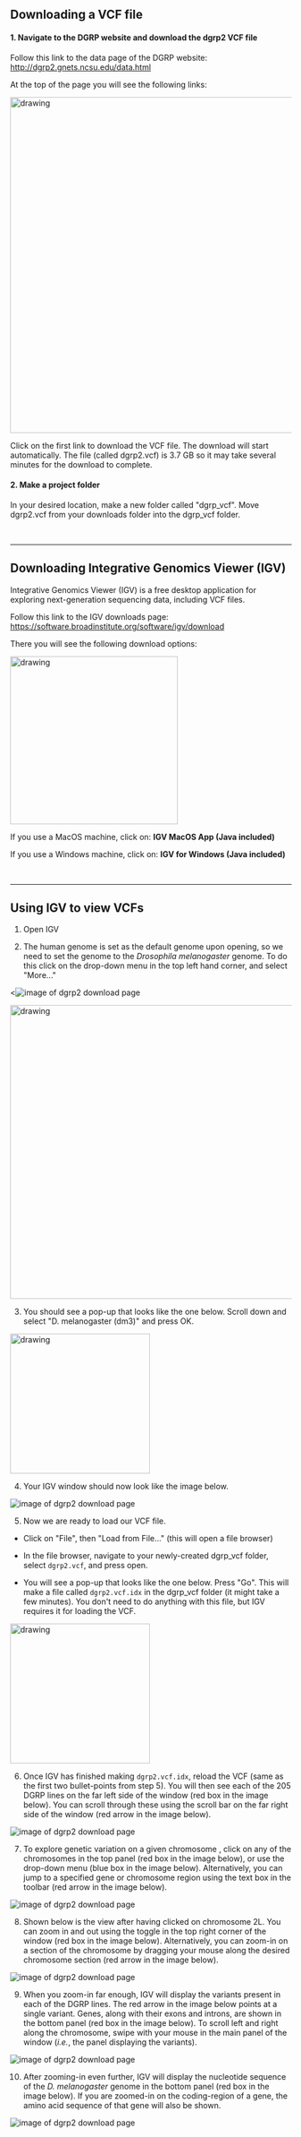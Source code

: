 ## Downloading a VCF file


#### 1. Navigate to the DGRP website and download the dgrp2 VCF file

Follow this link to the data page of the DGRP website: <a href="http://dgrp2.gnets.ncsu.edu/data.html" target="_blank">http://dgrp2.gnets.ncsu.edu/data.html</a>

At the top of the page you will see the following links:


<img src="vcf_tutorial_images/vcf_download_link.png" alt="drawing" width="600"/>


Click on the first link to download the VCF file. The download will start automatically. The file (called dgrp2.vcf) is 3.7 GB so it may take several minutes for the download to complete. 

#### 2. Make a project folder

In your desired location, make a new folder called "dgrp_vcf". Move dgrp2.vcf from your downloads folder into the dgrp_vcf folder. 


<br/>

---

## Downloading Integrative Genomics Viewer (IGV)

Integrative Genomics Viewer (IGV) is a free desktop application for exploring next-generation sequencing data, including VCF files.

Follow this link to the IGV downloads page: <a href="https://software.broadinstitute.org/software/igv/download" target="_blank">https://software.broadinstitute.org/software/igv/download</a>

There you will see the following download options: 

<img src="vcf_tutorial_images/IGV_download_screenshot.png" alt="drawing" width="300"/>


If you use a MacOS machine, click on: **IGV MacOS App (Java included)**

If you use a Windows machine, click on: **IGV for Windows (Java included)**

<br/>

---

## Using IGV to view VCFs

1. Open IGV

2. The human genome is set as the default genome upon opening, so we need to set the genome to the _Drosophila melanogaster_ genome. To do this click on the drop-down menu in the top left hand corner, and select "More..."

<![image of dgrp2 download page](vcf_tutorial_images/1_IGV_first_open_edited.png)

<img src="vcf_tutorial_images/1_IGV_first_open_edited.png" alt="drawing" width="525"/>

3. You should see a pop-up that looks like the one below. Scroll down and select "D. melanogaster (dm3)" and press OK. 

<img src="vcf_tutorial_images/2_IGV_genomes_pop_up.png" alt="drawing" width="250"/>

4. Your IGV window should now look like the image below.

![image of dgrp2 download page](vcf_tutorial_images/3_IGV_dm3.png)

5. Now we are ready to load our VCF file. 

- Click on "File", then "Load from File..." (this will open a file browser)

- In the file browser, navigate to your newly-created dgrp_vcf folder, select `dgrp2.vcf`, and press open.

- You will see a pop-up that looks like the one below. Press "Go". This will make a file called `dgrp2.vcf.idx` in the dgrp_vcf folder (it might take a few minutes). You don't need to do anything with this file, but IGV requires it for loading the VCF. 


<img src="vcf_tutorial_images/4_IGV_index_pop_up.png" alt="drawing" width="250"/>

6. Once IGV has finished making `dgrp2.vcf.idx`, reload the VCF (same as the first two bullet-points from step 5). You will then see each of the 205 DGRP lines on the far left side of the window (red box in the image below). You can scroll through these using the scroll bar on the far right side of the window (red arrow in the image below). 

![image of dgrp2 download page](vcf_tutorial_images/5_IGV_dgrp_loaded_in_edited.png)

7. To explore genetic variation on a given chromosome , click on any of the chromosomes in the top panel (red box in the image below), or use the drop-down menu (blue box in the image below). Alternatively, you can jump to a specified gene or chromosome region using the text box in the toolbar (red arrow in the image below).

![image of dgrp2 download page](vcf_tutorial_images/6_IGV_dgrp2_explore.png)

8. Shown below is the view after having clicked on chromosome 2L. You can zoom in and out using the toggle in the top right corner of the window (red box in the image below). Alternatively, you can zoom-in on a section of the chromosome by dragging your mouse along the desired chromosome section (red arrow in the image below). 

![image of dgrp2 download page](vcf_tutorial_images/7_IGV_viewing_2L_edited.png)


9. When you zoom-in far enough, IGV will display the variants present in each of the DGRP lines. The red arrow in the image below points at a single variant. Genes, along with their exons and introns, are shown in the bottom panel (red box in the image below). To scroll left and right along the chromosome, swipe with your mouse in the main panel of the window (_i.e._, the panel displaying the variants). 

![image of dgrp2 download page](vcf_tutorial_images/8_IGV_viewing_variants_edited.png)


10.  After zooming-in even further, IGV will display the nucleotide sequence of the _D. melanogaster_ genome in the bottom panel (red box in the image below). If you are zoomed-in on the coding-region of a gene, the amino acid sequence of that gene will also be shown.

![image of dgrp2 download page](vcf_tutorial_images/9_IGV_reference_sequence_edited.png)



